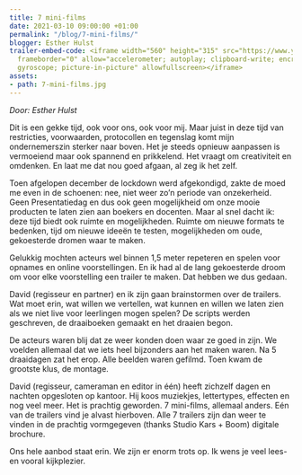```yaml
---
title: 7 mini-films
date: 2021-03-10 09:00:00 +01:00
permalink: "/blog/7-mini-films/"
blogger: Esther Hulst
trailer-embed-code: <iframe width="560" height="315" src="https://www.youtube.com/embed/cQnG0H9BCRg"
  frameborder="0" allow="accelerometer; autoplay; clipboard-write; encrypted-media;
  gyroscope; picture-in-picture" allowfullscreen></iframe>
assets:
- path: 7-mini-films.jpg
---
```


*Door: Esther Hulst*

Dit is een gekke tijd, ook voor ons, ook voor mij. Maar juist in deze tijd van restricties, voorwaarden, protocollen en tegenslag komt mijn ondernemerszin sterker naar boven. Het je steeds opnieuw aanpassen is vermoeiend maar ook spannend en prikkelend. Het vraagt om creativiteit en omdenken. En laat me dat nou goed afgaan, al zeg ik het zelf. 

Toen afgelopen december de lockdown werd afgekondigd, zakte de moed me even in de schoenen: nee, niet weer zo’n periode van onzekerheid. Geen Presentatiedag en dus ook geen mogelijkheid om onze mooie producten te laten zien aan boekers en docenten. Maar al snel dacht ik: deze tijd biedt ook ruimte en mogelijkheden. Ruimte om nieuwe formats te bedenken, tijd om nieuwe ideeën te testen, mogelijkheden om oude, gekoesterde dromen waar te maken. 

Gelukkig mochten acteurs wel binnen 1,5 meter repeteren en spelen voor opnames en online voorstellingen. En ik had al de lang gekoesterde droom om voor elke voorstelling een trailer te maken. Dat hebben we dus gedaan. 

David (regisseur en partner) en ik zijn gaan brainstormen over de trailers. Wat moet erin, wat willen we vertellen, wat kunnen en willen we laten zien als we niet live voor leerlingen mogen spelen? De scripts werden geschreven, de draaiboeken gemaakt en het draaien begon.

De acteurs waren blij dat ze weer konden doen waar ze goed in zijn. We voelden allemaal dat we iets heel bijzonders aan het maken waren. Na 5 draaidagen zat het erop. Alle beelden waren gefilmd. Toen kwam de grootste klus, de montage.

David (regisseur, cameraman en editor in één) heeft zichzelf dagen en nachten opgesloten op kantoor. Hij koos muziekjes, lettertypes, effecten en nog veel meer. Het is prachtig geworden. 7 mini-films, allemaal anders. Eén van de trailers vind je alvast hierboven. Alle 7 trailers zijn dan weer te vinden in de prachtig vormgegeven (thanks Studio Kars + Boom) digitale brochure.

Ons hele aanbod staat erin. We zijn er enorm trots op. Ik wens je veel lees- en vooral kijkplezier.
